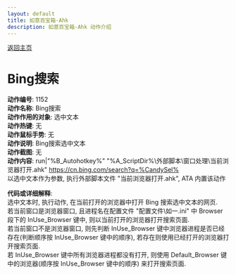 ```yaml
---
layout: default
title: 如意百宝箱-Ahk
description: 如意百宝箱-Ahk 动作介绍
---
```

<link rel="stylesheet" href="../Actions/css/atom-one-light.min.css">
<script src="../Actions/js/highlight.min.js"></script>
<script>hljs.highlightAll();</script>

[返回主页](../index.md)

# [](#header-2) Bing搜索

**动作编号**: 1152  
**动作名称**: Bing搜索  
**动作作用的对象**: 选中文本  
**动作热键**: 无  
**动作鼠标手势**: 无  
**动作说明**: Bing搜索选中文本  
**动作截图**: 无  
**动作内容**: run|"%B_Autohotkey%" "%A_ScriptDir%\外部脚本\窗口处理\当前浏览器打开.ahk" https://cn.bing.com/search?q=%CandySel%  
以选中文本作为参数, 执行外部脚本文件 "当前浏览器打开.ahk", ATA 内置该动作  

**代码或详细解释**:    
选中文本时, 执行动作, 在当前打开的浏览器中打开 Bing 搜索选中文本的网页.  
若当前窗口是浏览器窗口, 且进程名在配置文件 "配置文件\如一.ini" 中 Browser 段下的 InUse_Browser 键中, 则以当前打开的浏览器打开搜索页面.  
若当前窗口不是浏览器窗口, 则先判断 InUse_Browser 键中浏览器进程是否已经存在(判断顺序按 InUse_Browser 键中的顺序), 若存在则使用已经打开的浏览器打开搜索页面.  
若 InUse_Browser 键中所有浏览器进程都没有打开, 则使用 Default_Browser 键中的浏览器(顺序按 InUse_Browser 键中的顺序) 来打开搜索页面.  